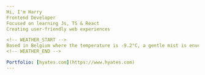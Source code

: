 ```yaml
---
Hi, I'm Harry  
Frontend Developer  
Focused on learning Js, TS & React  
Creating user-friendly web experiences  

<!-- WEATHER_START -->  
Based in Belgium where the temperature is -9.2°C, a gentle mist is enveloping the surroundings, creating a serene atmosphere.  
<!-- WEATHER_END -->  

Portfolio: [hyates.com](https://www.hyates.com)
---
```

